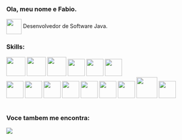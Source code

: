 ### Ola, meu nome e Fabio.
<div> <img align="center" width=40 height=40 src="https://cdn.jsdelivr.net/gh/devicons/devicon@latest/icons/java/java-original-wordmark.svg" /> Desenvolvedor de Software Java. </div>

### Skills:
<div display="inline">
  <img width=50 height=50 src="https://cdn.jsdelivr.net/gh/devicons/devicon@latest/icons/angular/angular-original.svg" />
  <img width=50 height=50 src="https://cdn.jsdelivr.net/gh/devicons/devicon@latest/icons/react/react-original.svg" />            
  <img width=50 height=50 src="https://cdn.jsdelivr.net/gh/devicons/devicon@latest/icons/bootstrap/bootstrap-original.svg" />
  <img width=45 height=45 src="https://cdn.jsdelivr.net/gh/devicons/devicon@latest/icons/javascript/javascript-original.svg" />
  <img width=45 height=45 src="https://cdn.jsdelivr.net/gh/devicons/devicon@latest/icons/typescript/typescript-original.svg" />
  <img width=45 height=45 src="https://cdn.jsdelivr.net/gh/devicons/devicon@latest/icons/css3/css3-original.svg" />       
  
</div>
<div display="inline">
  <img width=45 height=45 src="https://cdn.jsdelivr.net/gh/devicons/devicon@latest/icons/java/java-original.svg" />
  <img width=45 height=45 src="https://cdn.jsdelivr.net/gh/devicons/devicon@latest/icons/spring/spring-original.svg" />
  <img width=45 height=45 src="https://cdn.jsdelivr.net/gh/devicons/devicon@latest/icons/swagger/swagger-original.svg" />
  <img width=45 height=45 src="https://cdn.jsdelivr.net/gh/devicons/devicon@latest/icons/hibernate/hibernate-original.svg" />
  <img width=45 height=45 src="https://cdn.jsdelivr.net/gh/devicons/devicon@latest/icons/oracle/oracle-original.svg" />
  <img width=45 height=45 src="https://cdn.jsdelivr.net/gh/devicons/devicon@latest/icons/python/python-original.svg" />
  <img width=45 height=45 src="https://cdn.jsdelivr.net/gh/devicons/devicon@latest/icons/npm/npm-original-wordmark.svg" />
  <img width=55 height=55 src="https://cdn.jsdelivr.net/gh/devicons/devicon@latest/icons/docker/docker-original.svg" />
  <img width=45 height=45 src="https://cdn.jsdelivr.net/gh/devicons/devicon@latest/icons/maven/maven-original-wordmark.svg" />
</div>

#

### Voce tambem me encontra:
<a href="https://www.linkedin.com/in/fabio-chase-6a950662">
    <img src="https://img.shields.io/badge/linkedin-%230077B5.svg?style=for-the-badge&logo=linkedin&logoColor=white" />
</a>
